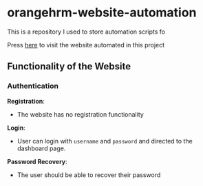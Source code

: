 # orangehrm-website-automation
This is a repository I used to store automation scripts fo

Press [here](https://opensource-demo.orangehrmlive.com/web/index.php/auth/login) to visit the website automated in this project

## Functionality of the Website
### Authentication

**Registration**:
- The website has no registration functionality

**Login**:
- User can login with `username` and `password` and directed to the dashboard page.

**Password Recovery**:
- The user should be able to recover their password
